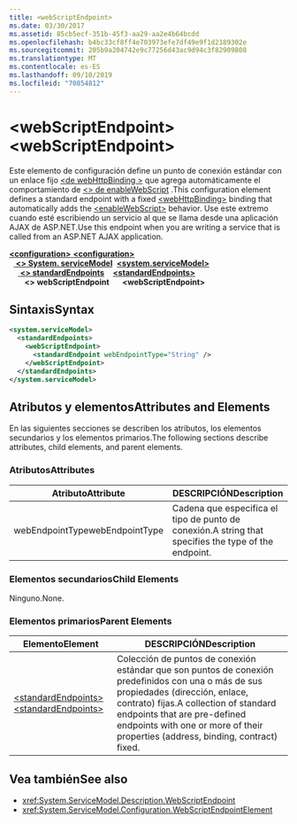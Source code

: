 ```yaml
---
title: <webScriptEndpoint>
ms.date: 03/30/2017
ms.assetid: 85cb5ecf-351b-45f3-aa29-aa2e4b64bcdd
ms.openlocfilehash: b4bc33cf8ff4e703973efe7df49e9f1d2189302e
ms.sourcegitcommit: 205b9a204742e9c77256d43ac9d94c3f82909808
ms.translationtype: MT
ms.contentlocale: es-ES
ms.lasthandoff: 09/10/2019
ms.locfileid: "70854812"
---
```

# <a name="webscriptendpoint"></a><span data-ttu-id="8f9e2-101">\<webScriptEndpoint></span><span class="sxs-lookup"><span data-stu-id="8f9e2-101">\<webScriptEndpoint></span></span>
<span data-ttu-id="8f9e2-102">Este elemento de configuración define un punto de conexión estándar con un enlace fijo [ \<de webHttpBinding >](webhttpbinding.md) que agrega automáticamente el comportamiento de [ \<> de enableWebScript](enablewebscript.md) .</span><span class="sxs-lookup"><span data-stu-id="8f9e2-102">This configuration element defines a standard endpoint with a fixed [\<webHttpBinding>](webhttpbinding.md) binding that automatically adds the [\<enableWebScript>](enablewebscript.md) behavior.</span></span> <span data-ttu-id="8f9e2-103">Use este extremo cuando esté escribiendo un servicio al que se llama desde una aplicación AJAX de ASP.NET.</span><span class="sxs-lookup"><span data-stu-id="8f9e2-103">Use this endpoint when you are writing a service that is called from an ASP.NET AJAX application.</span></span>  
  
<span data-ttu-id="8f9e2-104">[ **\<configuration>** ](../configuration-element.md)</span><span class="sxs-lookup"><span data-stu-id="8f9e2-104">[**\<configuration>**](../configuration-element.md)</span></span>\
<span data-ttu-id="8f9e2-105">&nbsp;&nbsp;[ **\<> System. serviceModel**](system-servicemodel.md)</span><span class="sxs-lookup"><span data-stu-id="8f9e2-105">&nbsp;&nbsp;[**\<system.serviceModel>**](system-servicemodel.md)</span></span>\
<span data-ttu-id="8f9e2-106">&nbsp;&nbsp;&nbsp;&nbsp;[ **\<> standardEndpoints**](standardendpoints.md)</span><span class="sxs-lookup"><span data-stu-id="8f9e2-106">&nbsp;&nbsp;&nbsp;&nbsp;[**\<standardEndpoints>**](standardendpoints.md)</span></span>\
<span data-ttu-id="8f9e2-107">&nbsp;&nbsp;&nbsp;&nbsp;&nbsp;&nbsp; **\<> webScriptEndpoint**</span><span class="sxs-lookup"><span data-stu-id="8f9e2-107">&nbsp;&nbsp;&nbsp;&nbsp;&nbsp;&nbsp;**\<webScriptEndpoint>**</span></span>  
  
## <a name="syntax"></a><span data-ttu-id="8f9e2-108">Sintaxis</span><span class="sxs-lookup"><span data-stu-id="8f9e2-108">Syntax</span></span>  
  
```xml  
<system.serviceModel>
  <standardEndpoints>
    <webScriptEndpoint>
      <standardEndpoint webEndpointType="String" />
    </webScriptEndpoint>
  </standardEndpoints>
</system.serviceModel>
```  
  
## <a name="attributes-and-elements"></a><span data-ttu-id="8f9e2-109">Atributos y elementos</span><span class="sxs-lookup"><span data-stu-id="8f9e2-109">Attributes and Elements</span></span>  
 <span data-ttu-id="8f9e2-110">En las siguientes secciones se describen los atributos, los elementos secundarios y los elementos primarios.</span><span class="sxs-lookup"><span data-stu-id="8f9e2-110">The following sections describe attributes, child elements, and parent elements.</span></span>  
  
### <a name="attributes"></a><span data-ttu-id="8f9e2-111">Atributos</span><span class="sxs-lookup"><span data-stu-id="8f9e2-111">Attributes</span></span>  
  
|<span data-ttu-id="8f9e2-112">Atributo</span><span class="sxs-lookup"><span data-stu-id="8f9e2-112">Attribute</span></span>|<span data-ttu-id="8f9e2-113">DESCRIPCIÓN</span><span class="sxs-lookup"><span data-stu-id="8f9e2-113">Description</span></span>|  
|---------------|-----------------|  
|<span data-ttu-id="8f9e2-114">webEndpointType</span><span class="sxs-lookup"><span data-stu-id="8f9e2-114">webEndpointType</span></span>|<span data-ttu-id="8f9e2-115">Cadena que especifica el tipo de punto de conexión.</span><span class="sxs-lookup"><span data-stu-id="8f9e2-115">A string that specifies the type of the endpoint.</span></span>|  
  
### <a name="child-elements"></a><span data-ttu-id="8f9e2-116">Elementos secundarios</span><span class="sxs-lookup"><span data-stu-id="8f9e2-116">Child Elements</span></span>  
 <span data-ttu-id="8f9e2-117">Ninguno.</span><span class="sxs-lookup"><span data-stu-id="8f9e2-117">None.</span></span>  
  
### <a name="parent-elements"></a><span data-ttu-id="8f9e2-118">Elementos primarios</span><span class="sxs-lookup"><span data-stu-id="8f9e2-118">Parent Elements</span></span>  
  
|<span data-ttu-id="8f9e2-119">Elemento</span><span class="sxs-lookup"><span data-stu-id="8f9e2-119">Element</span></span>|<span data-ttu-id="8f9e2-120">DESCRIPCIÓN</span><span class="sxs-lookup"><span data-stu-id="8f9e2-120">Description</span></span>|  
|-------------|-----------------|  
|[<span data-ttu-id="8f9e2-121">\<standardEndpoints></span><span class="sxs-lookup"><span data-stu-id="8f9e2-121">\<standardEndpoints></span></span>](standardendpoints.md)|<span data-ttu-id="8f9e2-122">Colección de puntos de conexión estándar que son puntos de conexión predefinidos con una o más de sus propiedades (dirección, enlace, contrato) fijas.</span><span class="sxs-lookup"><span data-stu-id="8f9e2-122">A collection of standard endpoints that are pre-defined endpoints with one or more of their properties (address, binding, contract) fixed.</span></span>|  
  
## <a name="see-also"></a><span data-ttu-id="8f9e2-123">Vea también</span><span class="sxs-lookup"><span data-stu-id="8f9e2-123">See also</span></span>

- <xref:System.ServiceModel.Description.WebScriptEndpoint>
- <xref:System.ServiceModel.Configuration.WebScriptEndpointElement>
